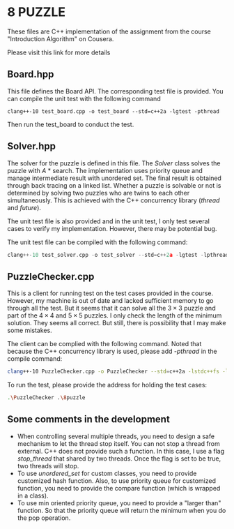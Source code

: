 # 8 PUZZLE

These files are C++ implementation of the assignment from the course "Introduction Algorithm" on Cousera.

Please visit this link for more details

## Board.hpp

This file defines the Board API. The corresponding test file is provided. You can compile the unit test with the following command

```
clang++-10 test_board.cpp -o test_board --std=c++2a -lgtest -pthread
```

Then run the test_board to conduct the test.



## Solver.hpp

The solver for the puzzle is defined in this file.  The *Solver* class solves the puzzle with *A* * search. The implementation uses priority queue and manage intermediate result with unordered set. The final result is obtained through back tracing on a linked list.  Whether a puzzle is solvable or not is determined by solving two puzzles who are twins to each other simultaneously.  This is achieved with the C++ concurrency library (*thread* and *future*).

The unit test file is also provided and in the unit test, I only test several cases to verify my implementation. However, there may be potential bug.

The unit test file  can be compiled with the following command:

```c++
clang++-10 test_solver.cpp -o test_solver --std=c++2a -lgtest -lpthread
```



## PuzzleChecker.cpp

This is a client for running test on the test cases provided in the course. However, my machine is out of date and lacked sufficient memory to go through all the test. But it seems that it can solve all the $3 \times 3$ puzzle and part of the $4 \times 4$ and $5 \times 5$ puzzles. I only check the length of the minimum solution. They seems all correct. But still, there is possibility that I may make some mistakes.

The client can be complied with the following command. Noted that because the C++ concurrency library is used, please add *-pthread* in the compile command:

```bash
clang++-10 PuzzleChecker.cpp -o PuzzleChecker --std=c++2a -lstdc++fs -lpthread
```

To run the test, please provide the address for holding the test cases:

```bash
.\PuzzleChecker .\8puzzle
```



## Some comments in the development

- When controlling several multiple threads, you need to design a safe mechanism to let the thread stop itself. You can not stop a thread from external. C++ does not provide such a function. In this case, I use a flag *stop_thread* that shared by two threads. Once the flag is set to be true, two threads will stop.
- To use *unordered_set* for custom classes, you need to provide customized hash function. Also, to use priority queue for customized function, you need to provide the compare function (which is wrapped in a class).
- To use min oriented priority queue, you need to provide a "larger than" function. So that the priority queue will return the minimum when you do the pop operation.

